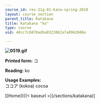 ```yaml
---
course_id: res-21g-01-kana-spring-2010
layout: course_section
parent_title: Katakana
title: Katakana "ko"
type: course
uid: 40cc7c6878adba8323062a7a8962686e

---
```


**![0519.gif](/coursemedia/res-21g-01-kana-spring-2010/be901b47c34aa98537ab0032efe45404_0519.gif)**

**Printed form:** コ

**Reading:** ko

**Usage Examples:**  
ココア (kokoa) cocoa

\[[Home]({{< baseurl >}}/sections/katakana)\]